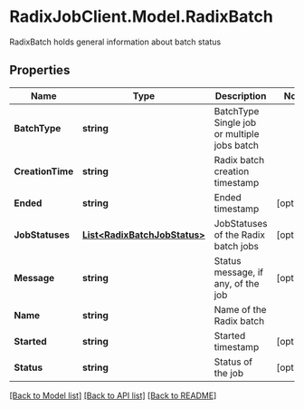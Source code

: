 # RadixJobClient.Model.RadixBatch
RadixBatch holds general information about batch status

## Properties

Name | Type | Description | Notes
------------ | ------------- | ------------- | -------------
**BatchType** | **string** | BatchType Single job or multiple jobs batch | 
**CreationTime** | **string** | Radix batch creation timestamp | 
**Ended** | **string** | Ended timestamp | [optional] 
**JobStatuses** | [**List&lt;RadixBatchJobStatus&gt;**](RadixBatchJobStatus.md) | JobStatuses of the Radix batch jobs | [optional] 
**Message** | **string** | Status message, if any, of the job | [optional] 
**Name** | **string** | Name of the Radix batch | 
**Started** | **string** | Started timestamp | [optional] 
**Status** | **string** | Status of the job | [optional] 

[[Back to Model list]](../README.md#documentation-for-models) [[Back to API list]](../README.md#documentation-for-api-endpoints) [[Back to README]](../README.md)

